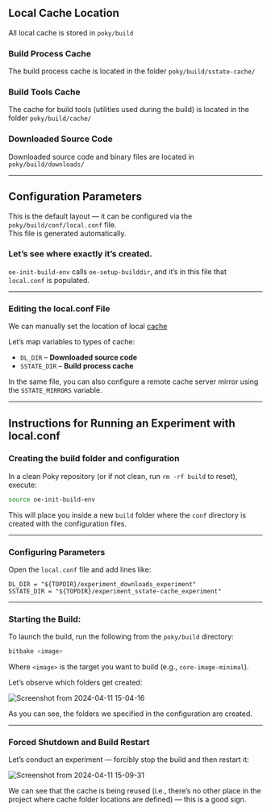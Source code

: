 ## Local Cache Location

All local cache is stored in `poky/build`

### Build Process Cache  
The build process cache is located in the folder `poky/build/sstate-cache/`

### Build Tools Cache  
The cache for build tools (utilities used during the build) is located in the folder `poky/build/cache/`

### Downloaded Source Code  
Downloaded source code and binary files are located in `poky/build/downloads/`

---

## Configuration Parameters

This is the default layout — it can be configured via the `poky/build/conf/local.conf` file.  
This file is generated automatically.

### Let’s see where exactly it’s created.

`oe-init-build-env` calls `oe-setup-builddir`, and it’s in this file that `local.conf` is populated.

---

### Editing the local.conf File

We can manually set the location of local [cache](#local-cache-location)

Let’s map variables to types of cache:  
- `DL_DIR` – **Downloaded source code**  
- `SSTATE_DIR` – **Build process cache**

In the same file, you can also configure a remote cache server mirror using the `SSTATE_MIRRORS` variable.

---

## Instructions for Running an Experiment with local.conf

### Creating the build folder and configuration

In a clean Poky repository (or if not clean, run `rm -rf build` to reset), execute:  
```bash
source oe-init-build-env
```

This will place you inside a new `build` folder where the `conf` directory is created with the configuration files.

---

### Configuring Parameters

Open the `local.conf` file and add lines like:  
```bitbake
DL_DIR = "${TOPDIR}/experiment_downloads_experiment"
SSTATE_DIR = "${TOPDIR}/experiment_sstate-cache_experiment"
```

---

### Starting the Build:

To launch the build, run the following from the `poky/build` directory:  
```bash
bitbake <image>
```

Where `<image>` is the target you want to build (e.g., `core-image-minimal`).

Let’s observe which folders get created:

![Screenshot from 2024-04-11 15-04-16](https://github.com/moevm/os_profiling/assets/90711883/c34b58c2-57f2-444e-bd20-ba849e80e2f6)

As you can see, the folders we specified in the configuration are created.

---

### Forced Shutdown and Build Restart

Let’s conduct an experiment — forcibly stop the build and then restart it:

![Screenshot from 2024-04-11 15-09-31](https://github.com/moevm/os_profiling/assets/90711883/f0ec8f04-ae88-4614-9c25-ed180179ed30)

We can see that the cache is being reused (i.e., there’s no other place in the project where cache folder locations are defined) — this is a good sign.

